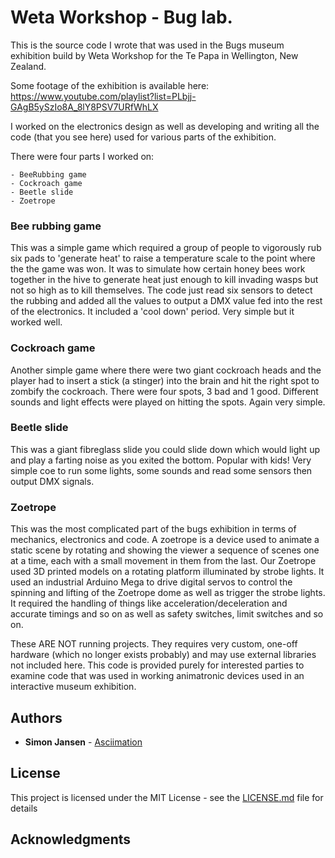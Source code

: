 # Weta Workshop - Bug lab.

This is the source code I wrote that was used in the Bugs museum exhibition build by Weta Workshop for the Te Papa in Wellington, New Zealand.

Some footage of the exhibition is available here: https://www.youtube.com/playlist?list=PLbjj-GAgB5ySzIo8A_8lY8PSV7URfWhLX

I worked on the electronics design as well as developing and writing all the code (that you see here) used for various parts of the exhibition.

There were four parts I worked on:

	- BeeRubbing game
	- Cockroach game
	- Beetle slide
	- Zoetrope
	
### Bee rubbing game	

This was a simple game which required a group of people to vigorously rub six pads to 'generate heat' to raise a temperature scale to the point where the the game was won. It was to simulate how certain honey bees work together in the hive to generate heat just enough to kill invading wasps but not so high as to kill themselves. The code just read six sensors to detect the rubbing and added all the values to output a DMX value fed into the rest of the electronics. It included a 'cool down' period. Very simple but it worked well.

### Cockroach game

Another simple game where there were two giant cockroach heads and the player had to insert a stick (a stinger) into the brain and hit the right spot to zombify the cockroach.  There were four spots, 3 bad and 1 good. Different sounds and light effects were played on hitting the spots. Again very simple.

### Beetle slide

This was a giant fibreglass slide you could slide down which would light up and play a farting noise as you exited the bottom. Popular with kids! Very simple coe to run some lights, some sounds and read some sensors then output DMX signals.

### Zoetrope

This was the most complicated part of the bugs exhibition in terms of mechanics, electronics and code. A zoetrope is a device used to animate a static scene by rotating and showing the viewer a sequence of scenes one at a time, each with a small movement in them from the last. Our Zoetrope used 3D printed models on a rotating platform illuminated by strobe lights. It used an industrial Arduino Mega to drive digital servos to control the spinning and lifting of the Zoetrope dome as well as trigger the strobe lights. It required the handling of things like acceleration/deceleration and accurate timings and so on as well as safety switches, limit switches and so on.
	

These ARE NOT running projects. They requires very custom, one-off hardware (which no longer exists probably) and may use external libraries not included here. This code is provided purely for interested parties to examine code that was used in working animatronic devices used in an interactive museum exhibition.

## Authors

* **Simon Jansen** - [Asciimation](http://www.asciimation.co.nz)

## License

This project is licensed under the MIT License - see the [LICENSE.md](LICENSE.md) file for details

## Acknowledgments
